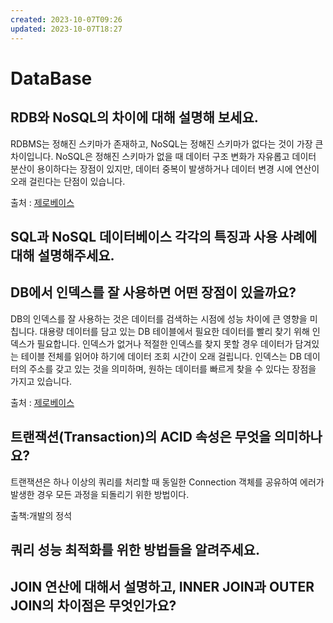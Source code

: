 ```yaml
---
created: 2023-10-07T09:26
updated: 2023-10-07T18:27
---
```

# DataBase

## ****RDB와 NoSQL의 차이에 대해 설명해 보세요.****

RDBMS는 정해진 스키마가 존재하고, NoSQL는 정해진 스키마가 없다는 것이 가장 큰 차이입니다. NoSQL은 정해진 스키마가 없을 때 데이터 구조 변화가 자유롭고 데이터 분산이 용이하다는 장점이 있지만, 데이터 중복이 발생하거나 데이터 변경 시에 연산이 오래 걸린다는 단점이 있습니다.

출처 : [제로베이스](https://zero-base.co.kr/event/media_BE_school_qna#100)

## **SQL과 NoSQL 데이터베이스 각각의 특징과 사용 사례에 대해 설명해주세요.**

## ****DB에서 인덱스를 잘 사용하면 어떤 장점이 있을까요?****

DB의 인덱스를 잘 사용하는 것은 데이터를 검색하는 시점에 성능 차이에 큰 영향을 미칩니다. 대용량 데이터를 담고 있는 DB 테이블에서 필요한 데이터를 빨리 찾기 위해 인덱스가 필요합니다. 인덱스가 없거나 적절한 인덱스를 찾지 못할 경우 데이터가 담겨있는 테이블 전체를 읽어야 하기에 데이터 조회 시간이 오래 걸립니다. 인덱스는 DB 데이터의 주소를 갖고 있는 것을 의미하며, 원하는 데이터를 빠르게 찾을 수 있다는 장점을 가지고 있습니다.

출처 : [제로베이스](https://zero-base.co.kr/event/media_BE_school_qna#100)

## **트랜잭션(Transaction)의 ACID 속성은 무엇을 의미하나요?**

트랜잭션은 하나 이상의 쿼리를 처리할 때 동일한 Connection 객체를 공유하여 에러가 발생한 경우 모든 과정을 되돌리기 위한 방법이다.

출책:개발의 정석

## **쿼리 성능 최적화를 위한 방법들을 알려주세요.**

## **JOIN 연산에 대해서 설명하고, INNER JOIN과 OUTER JOIN의 차이점은 무엇인가요?**